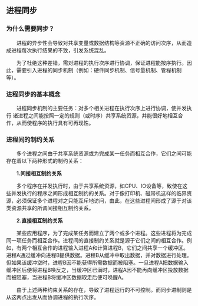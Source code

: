 ## 进程同步

### 为什么需要同步？

　　进程的异步性会导致对共享变量或数据结构等资源不正确的访问次序，从而造成进程每次执行结果的不致，引发系统混乱。

　　为了杜绝这种差错，需对进程的执行次序进行协调，保证进程能按序执行。因此，需要引入进程的同步机制（例如：硬件同步机制、信号量机制、管程机制等）。

### 进程同步的基本概念

　　进程同步机制的主要任务：对多个相关进程在执行次序上进行协调，使并发执行
诸进程之间能按照一定的规则（或时序）共享系统资源，并能很好地相互合作，从而使程序的执行具有可再现性。

### 进程间的制约关系

　　多个进程之间由于共享系统资源或为完成某一任务而相互合作，它们之间可能存在着以下两种形式的制约关系：

　　**1.间接相互制约关系**

　　多个程序在并发执行时，由于共享系统资源，如CPU、IO设备等，致使在这些并发执行的程序之间形成相互制约的关系。对于像打印机、磁带机这样的临界资源，必须保证多个进程对之只能互斥地访问，由此，在这些进程间形成了源于对该类资源共享的所调间接相互制约关系。

　　**2.直接相互制约关系**

　　某些应用程序，为了完成某任务而建立了两个或多个进程。这些进程将为完成同一项任务而相互合作。进程间的直接制约关系就是源于它们之间的相互合作。例如，有两个相互合作的进程输入进程A和计算进程B，它们之间共享一个缓冲区。进程A通过缓冲向进程B提供数据。进程B从缓冲中取出数据，并对数据进行处理。但如果该缓冲空时，进程B因不能获得所需数据而被阻塞。一旦进程A把数据输入缓冲区后便将进程B唤反之，当缓冲区已满时，进程A因不能再向缓冲区投放数据而被阻塞，当进程B将缓冲区数据取走后便可唤醒A。

　　由于上述两种约束关系的存在，导致了进程运行的不可控制。而同步进制则是从这两点出发从而协调进程的执行次序。